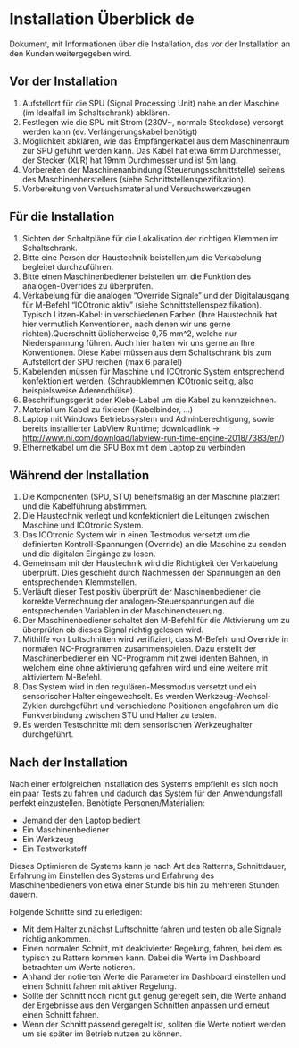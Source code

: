 # Installation Überblick de

Dokument, mit Informationen über die Installation, das vor der Installation an den Kunden weitergegeben wird.

## Vor der Installation			  			

1. Aufstellort für die SPU (Signal Processing Unit) nahe an der Maschine (im Idealfall im Schaltschrank) abklären.
2. Festlegen wie die SPU mit Strom (230V~, normale Steckdose) versorgt werden kann (ev. Verlängerungskabel benötigt)
3. Möglichkeit abklären, wie das Empfängerkabel aus dem Maschinenraum zur SPU geführt  werden kann. Das Kabel hat etwa 6mm Durchmesser, der Stecker (XLR) hat  19mm Durchmesser und ist 5m lang.
4. Vorbereiten der Maschinenanbindung (Steuerungsschnittstelle) seitens des  Maschinenherstellers (siehe Schnittstellenspezifikation).
5. Vorbereitung von Versuchsmaterial und Versuchswerkzeugen

## Für die Installation				  			

1. Sichten der Schaltpläne für die Lokalisation der richtigen Klemmen im Schaltschrank.
2. Bitte eine Person der Haustechnik beistellen,um die Verkabelung begleitet durchzuführen.
3. Bitte einen Maschinenbediener beistellen um die Funktion des analogen-Overrides zu überprüfen.
4. Verkabelung für die analogen “Override Signale” und der Digitalausgang für M-Befehl “ICOtronic aktiv” (siehe Schnittstellenspezifikation).
   Typisch Litzen-Kabel: in verschiedenen Farben (Ihre Haustechnik hat hier  vermutlich Konventionen, nach denen wir uns gerne richten).Querschnitt üblicherweise 0,75 mm^2, welche nur Niederspannung führen. Auch hier  halten wir uns gerne an Ihre Konventionen. Diese Kabel müssen aus dem  Schaltschrank bis zum Aufstellort der SPU reichen (max 6 parallel)
5. Kabelenden müssen für Maschine und ICOtronic System entsprechend konfektioniert  werden. (Schraubklemmen ICOtronic seitig, also beispielsweise  Aderendhülse). 
6. Beschriftungsgerät oder Klebe-Label um die Kabel zu kennzeichnen.
7. Material um Kabel zu fixieren (Kabelbinder, ...)
8. Laptop mit Windows Betriebssystem und Adminberechtigung, sowie bereits installierter LabView Runtime; downloadlink → http://www.ni.com/download/labview-run-time-engine-2018/7383/en/) 
9. Ethernetkabel um die SPU Box mit dem Laptop zu verbinden

## Während der Installation	  			

1. Die Komponenten (SPU, STU) behelfsmäßig an der Maschine platziert und die Kabelführung abstimmen.
2. Die Haustechnik verlegt und konfektioniert die Leitungen zwischen Maschine und ICOtronic System.
3. Das  ICOtronic System wir in einen Testmodus versetzt um die definierten  Kontroll-Spannungen (Override) an die Maschine zu senden und die  digitalen Eingänge zu lesen.
4. Gemeinsam  mit der Haustechnik wird die Richtigkeit der Verkabelung überprüft. Dies geschieht durch Nachmessen der Spannungen an den entsprechenden  Klemmstellen.
5. Verläuft  dieser Test positiv überprüft der Maschinenbediener die korrekte  Verrechnung der analogen-Steuerspannungen auf die entsprechenden  Variablen in der Maschinensteuerung.
6. Der Maschinenbediener schaltet den M-Befehl für die Aktivierung um zu überprüfen ob dieses Signal richtig gelesen wird.
7. Mithilfe  von Luftschnitten wird verifiziert, dass M-Befehl und Override in  normalen NC-Programmen zusammenspielen. Dazu erstellt der  Maschinenbediener ein NC-Programm mit zwei identen Bahnen, in welchem  eine ohne aktivierung gefahren wird und eine weitere mit aktiviertem  M-Befehl.
8. Das System wird in den regulären-Messmodus versetzt und ein sensorischer Halter  eingewechselt. Es werden Werkzeug-Wechsel-Zyklen durchgeführt und  verschiedene Positionen angefahren um die Funkverbindung zwischen STU  und Halter zu testen.
9. Es werden Testschnitte mit dem sensorischen Werkzeughalter durchgeführt.

## Nach der Installation			  			

Nach einer erfolgreichen Installation des Systems empfiehlt es sich  noch ein paar Tests zu fahren und dadurch das System für den  Anwendungsfall perfekt einzustellen.
Benötigte Personen/Materialien:

- Jemand der den Laptop bedient
- Ein Maschinenbediener
- Ein Werkzeug
- Ein Testwerkstoff

Dieses Optimieren de Systems kann je nach Art des Ratterns,  Schnittdauer, Erfahrung im Einstellen des Systems und Erfahrung des  Maschinenbedieners von etwa einer Stunde bis hin zu mehreren Stunden  dauern.

Folgende Schritte sind zu erledigen:

- Mit dem Halter zunächst Luftschnitte fahren und testen ob alle Signale richtig ankommen.
- Einen normalen Schnitt, mit deaktivierter Regelung, fahren, bei dem  es typisch zu Rattern kommen kann. Dabei die Werte im Dashboard  betrachten um Werte notieren.
- Anhand der notierten Werte die Parameter im Dashboard einstellen und einen Schnitt fahren mit aktiver Regelung.
- Sollte der Schnitt noch nicht gut genug geregelt sein, die Werte  anhand der Ergebnisse aus den Vergangen Schnitten anpassen und erneut  einen Schnitt fahren.
- Wenn der Schnitt passend geregelt ist, sollten die Werte notiert werden um sie später im Betrieb nutzen zu können.